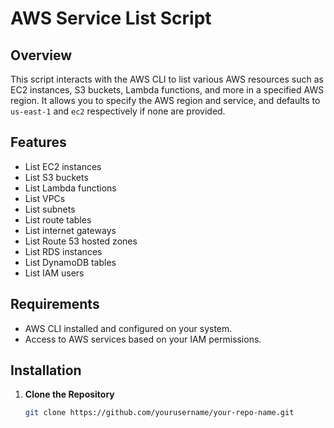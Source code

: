# AWS Service List Script

## Overview

This script interacts with the AWS CLI to list various AWS resources such as EC2 instances, S3 buckets, Lambda functions, and more in a specified AWS region. It allows you to specify the AWS region and service, and defaults to `us-east-1` and `ec2` respectively if none are provided.

## Features

- List EC2 instances
- List S3 buckets
- List Lambda functions
- List VPCs
- List subnets
- List route tables
- List internet gateways
- List Route 53 hosted zones
- List RDS instances
- List DynamoDB tables
- List IAM users

## Requirements

- AWS CLI installed and configured on your system.
- Access to AWS services based on your IAM permissions.

## Installation

1. **Clone the Repository**

   ```bash
   git clone https://github.com/yourusername/your-repo-name.git

